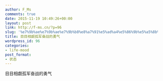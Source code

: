 ```yaml
---
author: F_Ms
comments: true
date: 2015-11-19 10:49:26+00:00
layout: post
link: http://f-ms.cn/?p=96
slug: '%e7%9b%ae%e7%9b%ae%e7%9b%b8%e8%a7%91%e5%ad%a4%e5%86%9b%e5%a5%8b%e6%88%98%e7%9a%84%e5%8b%87%e6%b0%94'
title: 目目相觑孤军奋战的勇气
wordpress_id: 96
categories:
- life-mood
post_format:
- 状态
---
```


目目相觑孤军奋战的勇气
